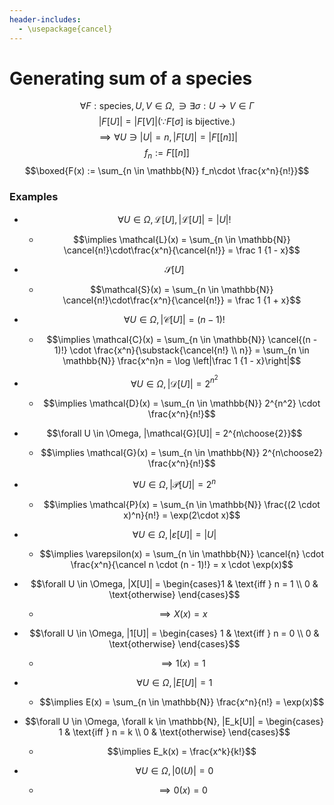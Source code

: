 ```yaml
---
header-includes:
  - \usepackage{cancel}
---
```

# Generating sum of a species

$$\forall F: \text{species}, U, V \in \Omega, \ni \exists \sigma : U \longrightarrow V \in \Gamma$$
$$|F[U]| = |F[V]| (\because F[\sigma] \text{ is bijective.})$$
$$\implies \forall U \ni |U| = n, |F[U]| = |F\left[\left[n\right]\right]|$$
$$f_n := F\left[\left[n\right]\right]$$
$$\boxed{F(x) := \sum_{n \in \mathbb{N}} f_n\cdot \frac{x^n}{n!}}$$

### Examples
- $$\forall U \in \Omega, \mathcal{L}[U], |\mathcal{L}[U]| = |U|!$$
  - $$\implies \mathcal{L}(x) = \sum_{n \in \mathbb{N}} \cancel{n!}\cdot\frac{x^n}{\cancel{n!}} = \frac 1 {1 - x}$$

- $$\mathcal{S}[U]$$
  - $$\mathcal{S}(x) = \sum_{n \in \mathbb{N}} \cancel{n!}\cdot\frac{x^n}{\cancel{n!}} = \frac 1 {1 + x}$$

- $$\forall U \in \Omega, |\mathcal{C}[U]| = (n - 1)!$$
  - $$\implies \mathcal{C}(x) = \sum_{n \in \mathbb{N}} \cancel{(n - 1)!} \cdot \frac{x^n}{\substack{\cancel{n!} \\ n}} = \sum_{n \in \mathbb{N}} \frac{x^n}n = \log \left|\frac 1 {1 - x}\right|$$

- $$\forall U \in \Omega, |\mathcal{D}[U]| = 2^{n^2}$$
  - $$\implies \mathcal{D}(x) = \sum_{n \in \mathbb{N}} 2^{n^2} \cdot \frac{x^n}{n!}$$

- $$\forall U \in \Omega, |\mathcal{G}[U]| = 2^{n\choose{2}}$$
  - $$\implies \mathcal{G}(x) = \sum_{n \in \mathbb{N}} 2^{n\choose2} \frac{x^n}{n!}$$

- $$\forall U \in \Omega, |\mathcal{P}[U]| = 2^n$$
  - $$\implies \mathcal{P}(x) = \sum_{n \in \mathbb{N}} \frac{(2 \cdot x)^n}{n!} = \exp(2\cdot x)$$

- $$\forall U \in \Omega, |\varepsilon[U]| = |U|$$
  - $$\implies \varepsilon(x) = \sum_{n \in \mathbb{N}} \cancel{n} \cdot \frac{x^n}{\cancel n \cdot (n - 1)!} = x \cdot \exp(x)$$

- $$\forall U \in \Omega, |X[U]| = \begin{cases}1 & \text{iff } n = 1 \\ 0 & \text{otherwise} \end{cases}$$
  - $$\implies X(x) = x$$

- $$\forall U \in \Omega, |1[U]| = \begin{cases} 1 & \text{iff } n = 0 \\ 0 & \text{otherwise} \end{cases}$$
  - $$\implies 1(x) = 1$$

- $$\forall U \in \Omega, |E[U]| = 1$$
  - $$\implies E(x) = \sum_{n \in \mathbb{N}} \frac{x^n}{n!} = \exp(x)$$

- $$\forall U \in \Omega, \forall k \in \mathbb{N}, |E_k[U]| = \begin{cases} 1 & \text{iff } n = k \\ 0 & \text{otherwise} \end{cases}$$
  - $$\implies E_k(x) = \frac{x^k}{k!}$$

- $$\forall U \in \Omega, |0(U)| = 0$$
  - $$\implies 0(x) = 0$$
